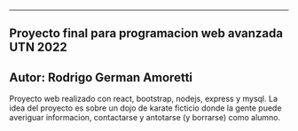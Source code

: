 -------------------------------------------------------------
   Proyecto final para programacion web avanzada UTN 2022  
-------------------------------------------------------------


<h2> Autor: Rodrigo German Amoretti </h2>



Proyecto web realizado con react, bootstrap, nodejs, express y mysql.
La idea del proyecto es sobre un dojo de karate ficticio donde la gente puede averiguar informacion, contactarse y antotarse (y borrarse) como alumno.
